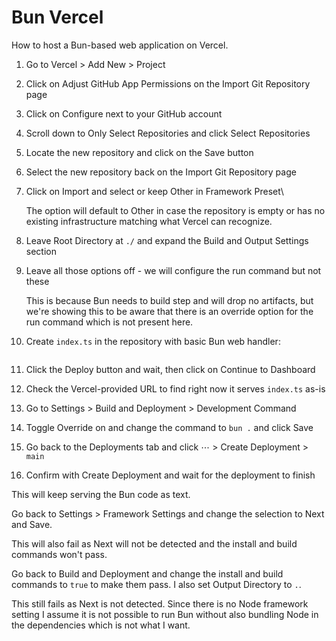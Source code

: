# Bun Vercel

How to host a Bun-based web application on Vercel.

1. Go to Vercel > Add New > Project
2. Click on Adjust GitHub App Permissions on the Import Git Repository page
3. Click on Configure next to your GitHub account
4. Scroll down to Only Select Repositories and click Select Repositories
5. Locate the new repository and click on the Save button
6. Select the new repository back on the Import Git Repository page
7. Click on Import and select or keep Other in Framework Preset\

   The option will default to Other in case the repository is empty or has no
   existing infrastructure matching what Vercel can recognize.

8. Leave Root Directory at `./` and expand the Build and Output Settings section
9. Leave all those options off - we will configure the run command but not these

   This is because Bun needs to build step and will drop no artifacts, but we're
   showing this to be aware that there is an override option for the run command
   which is not present here.

10. Create `index.ts` in the repository with basic Bun web handler:

    ```typescript

    ```

11. Click the Deploy button and wait, then click on Continue to Dashboard
12. Check the Vercel-provided URL to find right now it serves `index.ts` as-is
13. Go to Settings > Build and Deployment > Development Command
14. Toggle Override on and change the command to `bun .` and click Save
15. Go back to the Deployments tab and click ⋯ > Create Deployment > `main`
16. Confirm with Create Deployment and wait for the deployment to finish

This will keep serving the Bun code as text.

Go back to Settings > Framework Settings and change the selection to Next and
Save.

This will also fail as Next will not be detected and the install and build
commands won't pass.

Go back to Build and Deployment and change the install and build commands to
`true` to make them pass.
I also set Output Directory to `.`.

This still fails as Next is not detected.
Since there is no Node framework setting I assume it is not possible to run Bun
without also bundling Node in the dependencies which is not what I want.
